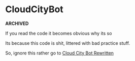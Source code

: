 # CloudCityBot

**ARCHIVED**

If you read the code it becomes obvious why its so

Its because this code  is shit, littered with bad practice stuff.

So, ignore this rather go to [Cloud City Bot Rewritten](https://github.com/MrCloudYT/Cloud-City-Bot-Rewritten "Better version of this")
